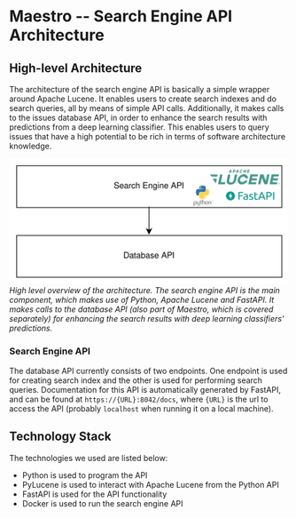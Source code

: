 # Maestro -- Search Engine API Architecture

## High-level Architecture
The architecture of the search engine API is basically a simple wrapper around Apache Lucene. It enables users to create
search indexes and do search queries, all by means of simple API calls. Additionally, it makes calls to the issues
database API, in order to enhance the search results with predictions from a deep learning classifier. This enables
users to query issues that have a high potential to be rich in terms of software architecture knowledge.

![High-level architecture diagram](./figures/search-engine-api-architecture.png)
*High level overview of the architecture. The search engine API is the main component, which makes use of Python, Apache
Lucene and FastAPI. It makes calls to the database API (also part of Maestro, which is covered separately) for enhancing
the search results with deep learning classifiers' predictions.*

### Search Engine API
The database API currently consists of two endpoints. One endpoint is used for creating search index and the other is
used for performing search queries. Documentation for this API is automatically generated by FastAPI, and can be found
at `https://{URL}:8042/docs`, where `{URL}` is the url to access the API (probably `localhost` when running it on a
local machine).

## Technology Stack
The technologies we used are listed below:
- Python is used to program the API
- PyLucene is used to interact with Apache Lucene from the Python API
- FastAPI is used for the API functionality
- Docker is used to run the search engine API
